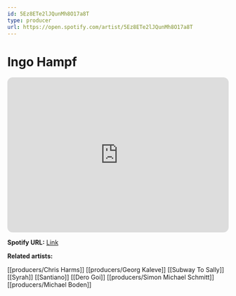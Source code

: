 ```yaml
---
id: 5Ez8ETe2lJQunMh8O17a8T
type: producer
url: https://open.spotify.com/artist/5Ez8ETe2lJQunMh8O17a8T
---
```

# Ingo Hampf

<iframe style="border-radius:12px" src="https://open.spotify.com/embed/artist/5Ez8ETe2lJQunMh8O17a8T" width="100%" height="352" frameBorder="0" allowfullscreen="" allow="autoplay; clipboard-write; encrypted-media; fullscreen; picture-in-picture" loading="lazy"></iframe>

**Spotify URL:** [Link](https://open.spotify.com/artist/5Ez8ETe2lJQunMh8O17a8T)

**Related artists:**

[[producers/Chris Harms]]
[[producers/Georg Kaleve]]
[[Subway To Sally]]
[[Syrah]]
[[Santiano]]
[[Dero Goi]]
[[producers/Simon Michael Schmitt]]
[[producers/Michael Boden]]
